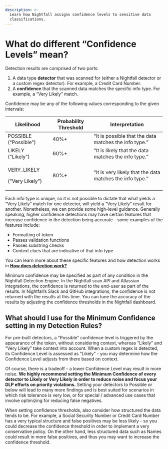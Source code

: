 ```yaml
---
description: >-
  Learn how Nightfall assigns confidence levels to sensitive data
  classifications.
---
```


# What do different “Confidence Levels” mean?

Detection results are comprised of two parts:

1. A data type **detector** that was scanned for (either a Nightfall detector or a custom regex detector). For example, a Credit Card Number.
2. A **confidence** that the scanned data matches the specific info type. For example, a “Very Likely” match.

Confidence may be any of the following values corresponding to the given intervals:

| **Likelihood**                            | **Probability Threshold** | **Interpretation**                                       |
| ----------------------------------------- | ------------------------- | -------------------------------------------------------- |
| POSSIBLE (“Possible”)                     | 40%+                      | “It is possible that the data matches the info type.”    |
| LIKELY (“Likely”)                         | 60%+                      | “It is likely that the data matches the info type.”      |
| <p>VERY_LIKELY </p><p>(“Very Likely”)</p> | 80%+                      | “It is very likely that the data matches the info type.” |

Each info type is unique, so it is not possible to dictate that what yields a “Very Likely” match for one detector, will yield a “Very Likely” result for another. Nonetheless, we can provide some high-level guidance. Generally speaking, higher confidence detections may have certain features that increase confidence in the detection being accurate - some examples of the features include:

* Formatting of token
* Passes validation functions
* Passes substring checks
* Context clues that are indicative of that info type

You can learn more about these specific features and how detection works in [**How does detection work?**](https://help.nightfall.ai/nightfall-ai/detection-engine/how-detection-works)

Minimum confidence may be specified as part of any condition in the Nightfall Detection Engine. In the Nightfall scan API and Atlassian integrations, the confidence is returned to the end-user as part of the results. In Nightfall’s Slack and GitHub integrations, the confidence is not returned with the results at this time. You can tune the accuracy of the results by adjusting the confidence thresholds in the Nightfall dashboard.

## What should I use for the Minimum Confidence setting in my Detection Rules? <a href="#h_ba96562962" id="h_ba96562962"></a>

For pre-built detectors, a “Possible” confidence level is triggered by the appearance of the token, without considering context, whereas “Likely” and “Very Likely” take context into account. When a custom regex is detected, its Confidence Level is assessed as “Likely” - you may determine how the Confidence Level adjusts from there based on context.

Of course, there is a tradeoff - a lower Confidence Level may result in more noise. **We highly recommend setting the Minimum Confidence of every detector to Likely or Very Likely in order to reduce noise and focus your DLP efforts on priority violations.** Setting your detectors to Possible or below will lead to many more findings and is best suited for scenarios in which risk tolerance is very low, or for special / advanced use cases that involve optimizing for reducing false negatives.

When setting confidence thresholds, also consider how structured the data tends to be. For example, a Social Security Number or Credit Card Number has a very typical structure and false positives may be less likely - so you could decrease the confidence threshold in order to implement a very conservative policy. On the other hand, less structured data such as Names could result in more false positives, and thus you may want to increase the confidence threshold.
